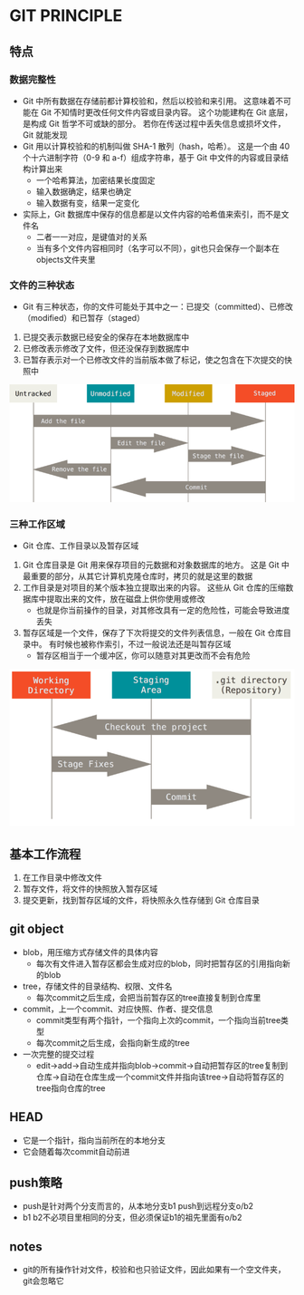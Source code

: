 # GIT PRINCIPLE

## 特点

### 数据完整性

- Git 中所有数据在存储前都计算校验和，然后以校验和来引用。 这意味着不可能在 Git 不知情时更改任何文件内容或目录内容。 这个功能建构在 Git 底层，是构成 Git 哲学不可或缺的部分。 若你在传送过程中丢失信息或损坏文件，Git 就能发现
- Git 用以计算校验和的机制叫做 SHA-1 散列（hash，哈希）。 这是一个由 40 个十六进制字符（0-9 和 a-f）组成字符串，基于 Git 中文件的内容或目录结构计算出来
  - 一个哈希算法，加密结果长度固定
  - 输入数据确定，结果也确定
  - 输入数据有变，结果一定变化
- 实际上，Git 数据库中保存的信息都是以文件内容的哈希值来索引，而不是文件名
  - 二者一一对应，是键值对的关系
  - 当有多个文件内容相同时（名字可以不同），git也只会保存一个副本在objects文件夹里

### 文件的三种状态

- Git 有三种状态，你的文件可能处于其中之一：已提交（committed）、已修改（modified）和已暂存（staged）

1. 已提交表示数据已经安全的保存在本地数据库中
1. 已修改表示修改了文件，但还没保存到数据库中
1. 已暂存表示对一个已修改文件的当前版本做了标记，使之包含在下次提交的快照中

![git_lifecycle](../images/git_lifecycle.png)

### 三种工作区域

- Git 仓库、工作目录以及暂存区域

1. Git 仓库目录是 Git 用来保存项目的元数据和对象数据库的地方。 这是 Git 中最重要的部分，从其它计算机克隆仓库时，拷贝的就是这里的数据
1. 工作目录是对项目的某个版本独立提取出来的内容。 这些从 Git 仓库的压缩数据库中提取出来的文件，放在磁盘上供你使用或修改
   - 也就是你当前操作的目录，对其修改具有一定的危险性，可能会导致进度丢失
2. 暂存区域是一个文件，保存了下次将提交的文件列表信息，一般在 Git 仓库目录中。 有时候也被称作索引，不过一般说法还是叫暂存区域
   - 暂存区相当于一个缓冲区，你可以随意对其更改而不会有危险

![git_areas](../images/git_areas.png)

## 基本工作流程

1. 在工作目录中修改文件
1. 暂存文件，将文件的快照放入暂存区域
1. 提交更新，找到暂存区域的文件，将快照永久性存储到 Git 仓库目录

## git object

- blob，用压缩方式存储文件的具体内容
  - 每次有文件进入暂存区都会生成对应的blob，同时把暂存区的引用指向新的blob
- tree，存储文件的目录结构、权限、文件名
  - 每次commit之后生成，会把当前暂存区的tree直接复制到仓库里
- commit，上一个commit、对应快照、作者、提交信息
  - commit类型有两个指针，一个指向上次的commit，一个指向当前tree类型
  - 每次commit之后生成，会指向新生成的tree
- 一次完整的提交过程
  - edit->add->自动生成并指向blob->commit->自动把暂存区的tree复制到仓库->自动在仓库生成一个commit文件并指向该tree->自动将暂存区的tree指向仓库的tree

## HEAD

- 它是一个指针，指向当前所在的本地分支
- 它会随着每次commit自动前进

## push策略

- push是针对两个分支而言的，从本地分支b1 push到远程分支o/b2
- b1 b2不必项目里相同的分支，但必须保证b1的祖先里面有o/b2

## notes

- git的所有操作针对文件，校验和也只验证文件，因此如果有一个空文件夹，git会忽略它
